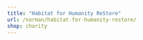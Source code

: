 ```yaml
---
title: "Habitat for Humanity ReStore"
url: /norman/habitat-for-humanity-restore/
shop: charity
---
```

